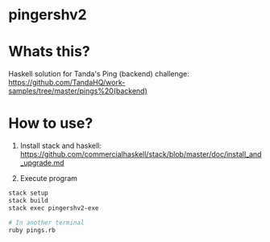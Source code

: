 # pingershv2

# Whats this?
Haskell solution for Tanda's Ping (backend) challenge: https://github.com/TandaHQ/work-samples/tree/master/pings%20(backend)

# How to use?
1. Install stack and haskell: https://github.com/commercialhaskell/stack/blob/master/doc/install_and_upgrade.md

2. Execute program
```bash
stack setup
stack build
stack exec pingershv2-exe

# In another terminal
ruby pings.rb
```
